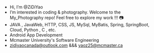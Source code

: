 - Hi, I’m @ZiDiYao
- I’m interested in coding & photography. Welcome to the My_Photography repo! Feel free to explore my work !!! 📷
- JAVA , JavaWeb, HTTP, CSS, JS, MySql, MyBatis, Spring, SpringBoot, Cloud, Python , C , etc.
- Android App Development 
- Mcmaster University's Software Engineering 
- zidiyaocanada@outlook.com &&& yaoz25@mcmaster.ca

